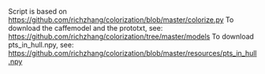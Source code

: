 Script is based on https://github.com/richzhang/colorization/blob/master/colorize.py
To download the caffemodel and the prototxt, see: https://github.com/richzhang/colorization/tree/master/models
To download pts_in_hull.npy, see: https://github.com/richzhang/colorization/blob/master/resources/pts_in_hull.npy
